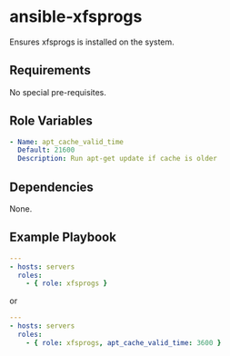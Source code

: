 # ansible-xfsprogs

Ensures xfsprogs is installed on the system.

## Requirements

No special pre-requisites.

## Role Variables
```yml
- Name: apt_cache_valid_time
  Default: 21600
  Description: Run apt-get update if cache is older
```

## Dependencies

None.

## Example Playbook
```yml
---    
- hosts: servers
  roles:
    - { role: xfsprogs }
```
or 

``` yml
---
- hosts: servers
  roles:
    - { role: xfsprogs, apt_cache_valid_time: 3600 }
```
